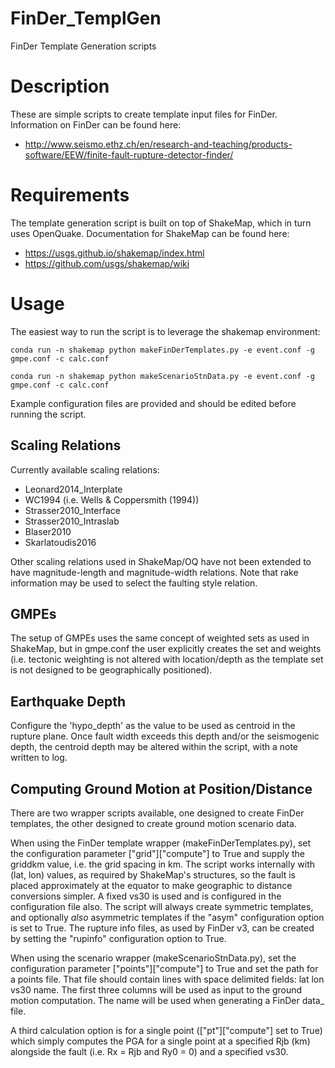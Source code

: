 # FinDer_TemplGen
FinDer Template Generation scripts

# Description

These are simple scripts to create template input files for FinDer. Information on FinDer can be found here: 
 * http://www.seismo.ethz.ch/en/research-and-teaching/products-software/EEW/finite-fault-rupture-detector-finder/

# Requirements

The template generation script is built on top of ShakeMap, which in turn uses OpenQuake. Documentation for ShakeMap can be found here:
 * https://usgs.github.io/shakemap/index.html 
 * https://github.com/usgs/shakemap/wiki
 
# Usage

The easiest way to run the script is to leverage the shakemap environment:
```
conda run -n shakemap python makeFinDerTemplates.py -e event.conf -g gmpe.conf -c calc.conf
```
```
conda run -n shakemap python makeScenarioStnData.py -e event.conf -g gmpe.conf -c calc.conf
```
Example configuration files are provided and should be edited before running the script. 

## Scaling Relations
Currently available scaling relations:
 * Leonard2014_Interplate
 * WC1994 (i.e. Wells & Coppersmith (1994))
 * Strasser2010_Interface
 * Strasser2010_Intraslab
 * Blaser2010
 * Skarlatoudis2016


Other scaling relations used in ShakeMap/OQ have not been extended to have magnitude-length and magnitude-width relations. Note that rake information may be used to select the faulting style relation.

## GMPEs
The setup of GMPEs uses the same concept of weighted sets as used in ShakeMap, but in gmpe.conf the user explicitly creates the set and weights (i.e. tectonic weighting is not altered with location/depth as the template set is not designed to be geographically positioned).

## Earthquake Depth
Configure the 'hypo_depth' as the value to be used as centroid in the rupture plane. Once fault width exceeds this depth and/or the seismogenic depth, the centroid depth may be altered within the script, with a note written to log.

## Computing Ground Motion at Position/Distance
There are two wrapper scripts available, one designed to create FinDer templates, the other designed to create ground motion scenario data.

When using the FinDer template wrapper (makeFinDerTemplates.py), set the configuration parameter ["grid"]["compute"] to True and supply the griddkm value, i.e. the grid spacing in km. The script works internally with (lat, lon) values, as required by ShakeMap's structures, so the fault is placed approximately at the equator to make geographic to distance conversions simpler. A fixed vs30 is used and is configured in the configuration file also. The script will always create symmetric templates, and optionally *also* asymmetric templates if the "asym" configuration option is set to True. The rupture info files, as used by FinDer v3, can be created by setting the "rupinfo" configuration option to True.

When using the scenario wrapper (makeScenarioStnData.py), set the configuration parameter ["points"]["compute"] to True and set the path for a points file. That file should contain lines with space delimited fields: lat lon vs30 name. The first three columns will be used as input to the ground motion computation. The name will be used when generating a FinDer data_ file.

A third calculation option is for a single point (["pt"]["compute"] set to True) which simply computes the PGA for a single point at a specified Rjb (km) alongside the fault (i.e. Rx = Rjb and Ry0 = 0) and a specified vs30.
